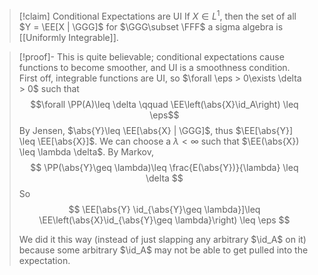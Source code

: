 >[!claim] Conditional Expectations are UI
>If $X\in L^1$, then the set of all $Y = \EE[X | \GGG]$ for $\GGG\subset \FFF$ a sigma algebra is [[Uniformly Integrable]].

> [!proof]- 
> This is quite believable; conditional expectations cause functions to become smoother, and UI is a smoothness condition.  First off, integrable functions are UI, so $\forall \eps > 0\exists \delta > 0$ such that
> $$\forall \PP(A)\leq \delta \qquad \EE\left(\abs{X}\id_A\right) \leq \eps$$
> By Jensen, $\abs{Y}\leq \EE[\abs{X} | \GGG]$, thus $\EE[\abs{Y}] \leq \EE[\abs{X}]$. We can choose a $\lambda < \infty$ such that $\EE(\abs{X}) \leq \lambda \delta$. By Markov,
> $$
> \PP(\abs{Y}\geq \lambda)\leq \frac{E(\abs{Y})}{\lambda} \leq \delta
> $$
> So
> $$
> 	\EE[\abs{Y} \id_{\abs{Y}\geq \lambda}]\leq \EE\left(\abs{X}\id_{\abs{Y}\geq \lambda}\right) \leq \eps
> $$
> 
> We did it this way (instead of just slapping any arbitrary $\id_A$ on it) because some arbitrary $\id_A$ may not be able to get pulled into the expectation.